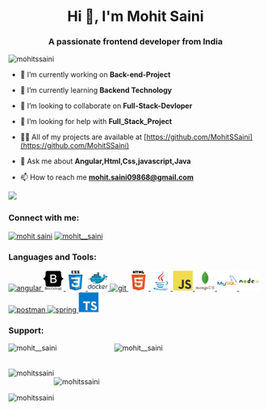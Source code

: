 <h1 align="center">Hi 👋, I'm Mohit Saini</h1>
<h3 align="center">A passionate frontend developer from India</h3>

<p align="left"> <img src="https://komarev.com/ghpvc/?username=mohitssaini&label=Profile%20views&color=0e75b6&style=flat" alt="mohitssaini" /> </p>

- 🔭 I’m currently working on **Back-end-Project**

- 🌱 I’m currently learning **Backend Technology**

- 👯 I’m looking to collaborate on **Full-Stack-Devloper**

- 🤝 I’m looking for help with **Full_Stack_Project**

- 👨‍💻 All of my projects are available at [https://github.com/MohitSSaini](https://github.com/MohitSSaini)

- 💬 Ask me about **Angular,Html,Css,javascript,Java**

- 📫 How to reach me **mohit.saini09868@gmail.com**
<img src="https://media.tenor.com/qJ5evVs-_uUAAAAC/coding.gif">
<h3 align="left">Connect with me:</h3>
<p align="left">
<a href="https://linkedin.com/in/mohit saini" target="blank"><img align="center" src="https://raw.githubusercontent.com/rahuldkjain/github-profile-readme-generator/master/src/images/icons/Social/linked-in-alt.svg" alt="mohit saini" height="30" width="40" /></a>
<a href="https://instagram.com/mohit__saini" target="blank"><img align="center" src="https://raw.githubusercontent.com/rahuldkjain/github-profile-readme-generator/master/src/images/icons/Social/instagram.svg" alt="mohit__saini" height="30" width="40" /></a>
</p>

<h3 align="left">Languages and Tools:</h3>
<p align="left"> <a href="https://angular.io" target="_blank" rel="noreferrer"> <img src="https://angular.io/assets/images/logos/angular/angular.svg" alt="angular" width="40" height="40"/> </a> <a href="https://getbootstrap.com" target="_blank" rel="noreferrer"> <img src="https://raw.githubusercontent.com/devicons/devicon/master/icons/bootstrap/bootstrap-plain-wordmark.svg" alt="bootstrap" width="40" height="40"/> </a> <a href="https://www.w3schools.com/css/" target="_blank" rel="noreferrer"> <img src="https://raw.githubusercontent.com/devicons/devicon/master/icons/css3/css3-original-wordmark.svg" alt="css3" width="40" height="40"/> </a> <a href="https://www.docker.com/" target="_blank" rel="noreferrer"> <img src="https://raw.githubusercontent.com/devicons/devicon/master/icons/docker/docker-original-wordmark.svg" alt="docker" width="40" height="40"/> </a> <a href="https://git-scm.com/" target="_blank" rel="noreferrer"> <img src="https://www.vectorlogo.zone/logos/git-scm/git-scm-icon.svg" alt="git" width="40" height="40"/> </a> <a href="https://www.w3.org/html/" target="_blank" rel="noreferrer"> <img src="https://raw.githubusercontent.com/devicons/devicon/master/icons/html5/html5-original-wordmark.svg" alt="html5" width="40" height="40"/> </a> <a href="https://www.java.com" target="_blank" rel="noreferrer"> <img src="https://raw.githubusercontent.com/devicons/devicon/master/icons/java/java-original.svg" alt="java" width="40" height="40"/> </a> <a href="https://developer.mozilla.org/en-US/docs/Web/JavaScript" target="_blank" rel="noreferrer"> <img src="https://raw.githubusercontent.com/devicons/devicon/master/icons/javascript/javascript-original.svg" alt="javascript" width="40" height="40"/> </a> <a href="https://www.mongodb.com/" target="_blank" rel="noreferrer"> <img src="https://raw.githubusercontent.com/devicons/devicon/master/icons/mongodb/mongodb-original-wordmark.svg" alt="mongodb" width="40" height="40"/> </a> <a href="https://www.mysql.com/" target="_blank" rel="noreferrer"> <img src="https://raw.githubusercontent.com/devicons/devicon/master/icons/mysql/mysql-original-wordmark.svg" alt="mysql" width="40" height="40"/> </a> <a href="https://nodejs.org" target="_blank" rel="noreferrer"> <img src="https://raw.githubusercontent.com/devicons/devicon/master/icons/nodejs/nodejs-original-wordmark.svg" alt="nodejs" width="40" height="40"/> </a> <a href="https://postman.com" target="_blank" rel="noreferrer"> <img src="https://www.vectorlogo.zone/logos/getpostman/getpostman-icon.svg" alt="postman" width="40" height="40"/> </a> <a href="https://spring.io/" target="_blank" rel="noreferrer"> <img src="https://www.vectorlogo.zone/logos/springio/springio-icon.svg" alt="spring" width="40" height="40"/> </a> <a href="https://www.typescriptlang.org/" target="_blank" rel="noreferrer"> <img src="https://raw.githubusercontent.com/devicons/devicon/master/icons/typescript/typescript-original.svg" alt="typescript" width="40" height="40"/> </a> </p>

<h3 align="left">Support:</h3>
<p><a href="https://www.buymeacoffee.com/mohit__saini"> <img align="left" src="https://cdn.buymeacoffee.com/buttons/v2/default-yellow.png" height="50" width="210" alt="mohit__saini" /></a><a href="https://ko-fi.com/mohit__saini"> <img align="left" src="https://cdn.ko-fi.com/cdn/kofi3.png?v=3" height="50" width="210" alt="mohit__saini" /></a></p><br><br>

<p><img align="left" src="https://github-readme-stats.vercel.app/api/top-langs?username=mohitssaini&show_icons=true&locale=en&layout=compact" alt="mohitssaini" /></p>

<p>&nbsp;<img align="center" src="https://github-readme-stats.vercel.app/api?username=mohitssaini&show_icons=true&locale=en" alt="mohitssaini" /></p>

<p><img align="center" src="https://github-readme-streak-stats.herokuapp.com/?user=mohitssaini&" alt="mohitssaini" /></p>
